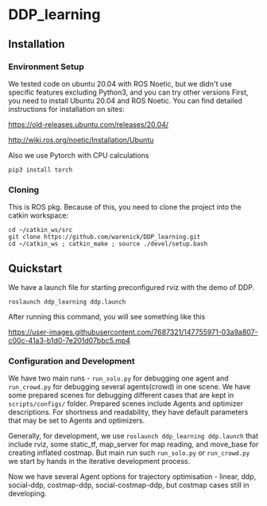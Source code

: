 # DDP_learning


## Installation ##

### Environment Setup ###

We tested code on ubuntu 20.04 with ROS Noetic, but we didn't use specific features excluding Python3, and you can try other versions
First, you need to install Ubuntu 20.04 and ROS Noetic. You can find detailed instructions for installation on sites:

https://old-releases.ubuntu.com/releases/20.04/

http://wiki.ros.org/noetic/Installation/Ubuntu

Also we use Pytorch with CPU calculations 

```
pip3 install torch
```

### Cloning ###

This is ROS pkg. Because of this, you need to clone the project into the catkin workspace:
```
cd ~/catkin_ws/src
git clone https://github.com/warenick/DDP_learning.git
cd ~/catkin_ws ; catkin_make ; source ./devel/setup.bash
```

<!-- ### Additional steps ### -->

## Quickstart ##

We have a launch file for starting preconfigured rviz with the demo of DDP.
```
roslaunch ddp_learning ddp.launch
```
After running this command, you will see something like this


https://user-images.githubusercontent.com/7687321/147755971-03a9a807-c00c-41a3-b1d0-7e201d07bbc5.mp4



### Configuration and Development ###

We have two main runs - `run_solo.py` for debugging one agent and `run_crowd.py` for debugging several agents(crowd) in one scene. We have some prepared scenes for debugging different cases that are kept in `scripts/configs/` folder. 
Prepared scenes include Agents and optimizer descriptions. For shortness and readability, they have default parameters that may be set to Agents and optimizers.

Generally, for development, we use `roslaunch ddp_learning ddp.launch` that include rviz, some static_tf, map_server for map reading, and move_base for creating inflated costmap. But main run such `run_solo.py` or `run_crowd.py` we start by hands in the iterative development process.

Now we have several Agent options for trajectory optimisation - linear, ddp, social-ddp, costmap-ddp, social-costmap-ddp, but costmap cases still in developing.
